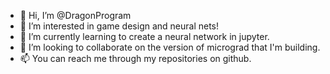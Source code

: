 - 👋 Hi, I’m @DragonProgram
- 👀 I’m interested in game design and neural nets!
- 🌱 I’m currently learning to create a neural network in jupyter.
- 💞️ I’m looking to collaborate on the version of micrograd that I'm building.
- 📫 You can reach me through my repositories on github.

<!---
DragonProgram/DragonProgram is a ✨ special ✨ repository because its `README.md` (this file) appears on your GitHub profile.
You can click the Preview link to take a look at your changes.
--->
